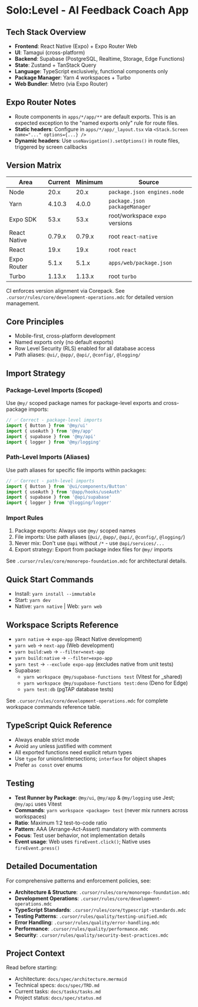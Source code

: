 # Solo:Level - AI Feedback Coach App

## Tech Stack Overview
- **Frontend**: React Native (Expo) + Expo Router Web
- **UI**: Tamagui (cross-platform)
- **Backend**: Supabase (PostgreSQL, Realtime, Storage, Edge Functions)
- **State**: Zustand + TanStack Query
- **Language**: TypeScript exclusively, functional components only
- **Package Manager**: Yarn 4 workspaces + Turbo
- **Web Bundler**: Metro (via Expo Router)

## Expo Router Notes
- Route components in `apps/*/app/**` are default exports. This is an expected exception to the "named exports only" rule for route files.
- **Static headers**: Configure in `apps/*/app/_layout.tsx` via `<Stack.Screen name="..." options={...} />`
- **Dynamic headers**: Use `useNavigation().setOptions()` in route files, triggered by screen callbacks

## Version Matrix
| Area          | Current        | Minimum | Source |
| ------------- | -------------- | ------- | ------ |
| Node          | 20.x           | 20.x    | `package.json engines.node` |
| Yarn          | 4.10.3         | 4.0.0   | `package.json packageManager` |
| Expo SDK      | 53.x           | 53.x    | root/workspace `expo` versions |
| React Native  | 0.79.x         | 0.79.x  | root `react-native` |
| React         | 19.x           | 19.x    | root `react` |
| Expo Router   | 5.1.x          | 5.1.x   | `apps/web/package.json` |
| Turbo         | 1.13.x         | 1.13.x  | root `turbo` |

CI enforces version alignment via Corepack. See `.cursor/rules/core/development-operations.mdc` for detailed version management.

## Core Principles
- Mobile-first, cross-platform development
- Named exports only (no default exports)
- Row Level Security (RLS) enabled for all database access
- Path aliases: `@ui/`, `@app/`, `@api/`, `@config/`, `@logging/`

## Import Strategy

### Package-Level Imports (Scoped)
Use `@my/` scoped package names for package-level exports and cross-package imports:

```typescript
// ✅ Correct - package-level imports
import { Button } from '@my/ui'
import { useAuth } from '@my/app' 
import { supabase } from '@my/api'
import { logger } from '@my/logging'
```

### Path-Level Imports (Aliases)
Use path aliases for specific file imports within packages:

```typescript
// ✅ Correct - path-level imports  
import { Button } from '@ui/components/Button'
import { useAuth } from '@app/hooks/useAuth'
import { supabase } from '@api/supabase'
import { logger } from '@logging/logger'
```

### Import Rules
1. Package exports: Always use `@my/` scoped names
2. File imports: Use path aliases (`@ui/`, `@app/`, `@api/`, `@config/`, `@logging/`)
3. Never mix: Don't use `@api` without `/*` - use `@api/services/...`
4. Export strategy: Export from package index files for `@my/` imports

See `.cursor/rules/core/monorepo-foundation.mdc` for architectural details.

## Quick Start Commands
- Install: `yarn install --immutable`
- Start: `yarn dev`
- Native: `yarn native` | Web: `yarn web`

## Workspace Scripts Reference
- `yarn native` → `expo-app` (React Native development)
- `yarn web` → `next-app` (Web development)
- `yarn build:web` → `--filter=next-app`
- `yarn build:native` → `--filter=expo-app`
- `yarn test` → `--exclude expo-app` (excludes native from unit tests)
- Supabase:
  - `yarn workspace @my/supabase-functions test` (Vitest for _shared)
  - `yarn workspace @my/supabase-functions test:deno` (Deno for Edge)
  - `yarn test:db` (pgTAP database tests)

See `.cursor/rules/core/development-operations.mdc` for complete workspace commands reference table.

## TypeScript Quick Reference
- Always enable strict mode
- Avoid `any` unless justified with comment
- All exported functions need explicit return types
- Use `type` for unions/intersections; `interface` for object shapes
- Prefer `as const` over enums

## Testing
- **Test Runner by Package**: `@my/ui`, `@my/app` & `@my/logging` use Jest; `@my/api` uses Vitest
- **Commands**: `yarn workspace <package> test` (never mix runners across workspaces)
- **Ratio**: Maximum 1:2 test-to-code ratio
- **Pattern**: AAA (Arrange-Act-Assert) mandatory with comments
- **Focus**: Test user behavior, not implementation details
 - **Event usage**: Web uses `fireEvent.click()`; Native uses `fireEvent.press()`

## Detailed Documentation

For comprehensive patterns and enforcement policies, see:
- **Architecture & Structure**: `.cursor/rules/core/monorepo-foundation.mdc`
- **Development Operations**: `.cursor/rules/core/development-operations.mdc`
- **TypeScript Standards**: `.cursor/rules/core/typescript-standards.mdc`
- **Testing Patterns**: `.cursor/rules/quality/testing-unified.mdc`
- **Error Handling**: `.cursor/rules/quality/error-handling.mdc`
- **Performance**: `.cursor/rules/quality/performance.mdc`
- **Security**: `.cursor/rules/quality/security-best-practices.mdc`

## Project Context
Read before starting:
- Architecture: `docs/spec/architecture.mermaid`
- Technical specs: `docs/spec/TRD.md`
- Current tasks: `docs/tasks/tasks.md`
- Project status: `docs/spec/status.md`
